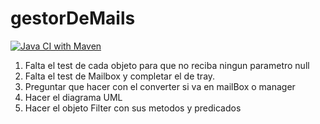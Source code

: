 # gestorDeMails
[![Java CI with Maven](https://github.com/StivenAlexis/gestorDeMails/actions/workflows/maven.yml/badge.svg)](https://github.com/StivenAlexis/gestorDeMails/actions/workflows/maven.yml)

1. Falta el test de cada objeto para que no reciba ningun parametro null
2. Falta el test de Mailbox y completar el de tray.
3. Preguntar que hacer con el converter si va en mailBox o manager
4. Hacer el diagrama UML
5. Hacer el objeto Filter con sus metodos y predicados 
